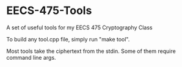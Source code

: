 # EECS-475-Tools
A set of useful tools for my EECS 475 Cryptography Class

To build any tool.cpp file, simply run "make tool".

Most tools take the ciphertext from the stdin.  Some of them require command line args.
